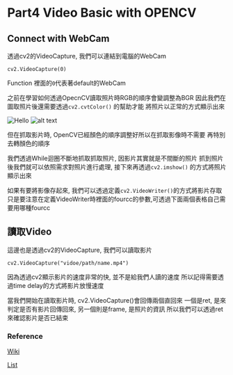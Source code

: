 # Part4 Video Basic with OPENCV
## Connect with WebCam

透過cv2的VideoCapture, 我們可以連結到電腦的WebCam

`cv2.VideoCapture(0)`

Function 裡面的`0`代表著default的WebCam

之前在學習如何透過OpecnCV讀取照片時RGB的順序會變調整為BGR
因此我們在圖取照片後還需要透過`cv2.cvtColor()` 的幫助才能
將照片以正常的方式顯示出來

![Hello](https://snag.gy/F3yA1p.jpg) ![alt text](https://snag.gy/nPO2Iz.jpg)

但在抓取影片時, OpenCV已經顏色的順序調整好所以在抓取影像時不需要
再特別去轉顏色的順序

我們透過While迴圈不斷地抓取抓取照片, 因影片其實就是不間斷的照片
抓到照片後我們就可以依照需求對照片進行處理, 接下來再透過`cv2.imshow()`
的方式將照片顯示出來

如果有要將影像存起來, 我們可以透過定義`cv2.VideoWriter()`的方式將影片存取
只是要注意在定義VideoWriter時裡面的fourcc的參數,可透過下面兩個表格自己需要用哪種fourcc


## 讀取Video

這邊也是透過cv2的VideoCapture, 我們可以讀取影片

`cv2.VideoCapture("vidoe/path/name.mp4")`

因為透過cv2顯示影片的速度非常的快, 並不是給我們人讀的速度
所以記得需要透過time delay的方式將影片放慢速度

當我們開始在讀取影片時, cv2.VideoCapture()會回傳兩個直回來
一個是ret, 是來判定是否有影片回傳回來, 另一個則是frame, 是照片的資訊
所以我們可以透過ret 來確認影片是否已結束

### Reference
[Wiki](https://en.wikipedia.org/wiki/FourCC)

[List](https://gist.github.com/takuma7/44f9ecb028ff00e2132e)
